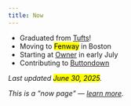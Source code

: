 ```yaml
---
title: Now
---
```


- Graduated from [Tufts](https://tufts.ben.page)!
- Moving to <mark>Fenway</mark> in Boston
- Starting at [Owner](https://owner.com) in early July
- Contributing to [Buttondown](https://buttondown.com)

_Last updated <mark>June 30, 2025</mark>._

_This is a "now page" — [learn more](https://nownownow.com/about)._
